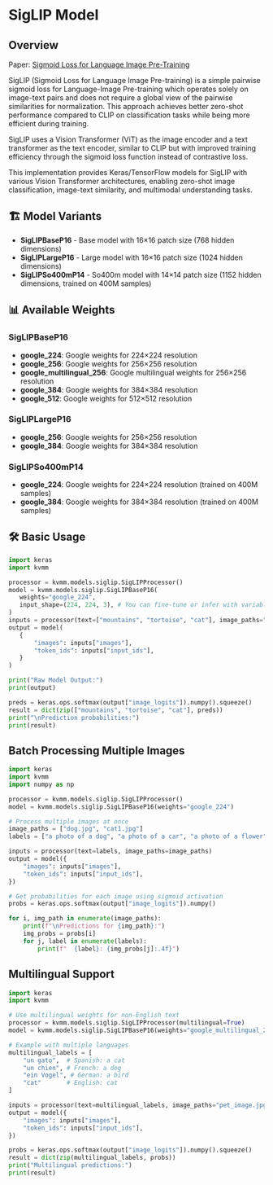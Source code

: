 # SigLIP Model

## Overview

Paper: [Sigmoid Loss for Language Image Pre-Training](https://arxiv.org/abs/2303.15343)

SigLIP (Sigmoid Loss for Language Image Pre-training) is a simple pairwise sigmoid loss for Language-Image Pre-training which operates solely on image-text pairs and does not require a global view of the pairwise similarities for normalization. This approach achieves better zero-shot performance compared to CLIP on classification tasks while being more efficient during training.

SigLIP uses a Vision Transformer (ViT) as the image encoder and a text transformer as the text encoder, similar to CLIP but with improved training efficiency through the sigmoid loss function instead of contrastive loss.

This implementation provides Keras/TensorFlow models for SigLIP with various Vision Transformer architectures, enabling zero-shot image classification, image-text similarity, and multimodal understanding tasks.

## 🏗️ Model Variants

- **SigLIPBaseP16** - Base model with 16×16 patch size (768 hidden dimensions)
- **SigLIPLargeP16** - Large model with 16×16 patch size (1024 hidden dimensions)
- **SigLIPSo400mP14** - So400m model with 14×14 patch size (1152 hidden dimensions, trained on 400M samples)

## 📊 Available Weights

### SigLIPBaseP16
- **google_224**: Google weights for 224×224 resolution
- **google_256**: Google weights for 256×256 resolution  
- **google_multilingual_256**: Google multilingual weights for 256×256 resolution
- **google_384**: Google weights for 384×384 resolution
- **google_512**: Google weights for 512×512 resolution

### SigLIPLargeP16
- **google_256**: Google weights for 256×256 resolution
- **google_384**: Google weights for 384×384 resolution

### SigLIPSo400mP14
- **google_224**: Google weights for 224×224 resolution (trained on 400M samples)
- **google_384**: Google weights for 384×384 resolution (trained on 400M samples)

## 🛠️ Basic Usage

```python
import keras
import kvmm

processor = kvmm.models.siglip.SigLIPProcessor()
model = kvmm.models.siglip.SigLIPBaseP16(
   weights="google_224",
   input_shape=(224, 224, 3), # You can fine-tune or infer with variable size 
)
inputs = processor(text=["mountains", "tortoise", "cat"], image_paths="cat1.jpg")
output = model(
   {
       "images": inputs["images"],
       "token_ids": inputs["input_ids"],
   }
)

print("Raw Model Output:")
print(output)

preds = keras.ops.softmax(output["image_logits"]).numpy().squeeze()
result = dict(zip(["mountains", "tortoise", "cat"], preds))
print("\nPrediction probabilities:")
print(result)
```

## Batch Processing Multiple Images

```python
import keras
import kvmm
import numpy as np

processor = kvmm.models.siglip.SigLIPProcessor()
model = kvmm.models.siglip.SigLIPBaseP16(weights="google_224")

# Process multiple images at once
image_paths = ["dog.jpg", "cat1.jpg"]
labels = ["a photo of a dog", "a photo of a car", "a photo of a flower", "a photo of a cat"]

inputs = processor(text=labels, image_paths=image_paths)
output = model({
    "images": inputs["images"],
    "token_ids": inputs["input_ids"],
})

# Get probabilities for each image using sigmoid activation
probs = keras.ops.softmax(output["image_logits"]).numpy()

for i, img_path in enumerate(image_paths):
    print(f"\nPredictions for {img_path}:")
    img_probs = probs[i]
    for j, label in enumerate(labels):
        print(f"  {label}: {img_probs[j]:.4f}")
```

## Multilingual Support

```python
import keras
import kvmm

# Use multilingual weights for non-English text
processor = kvmm.models.siglip.SigLIPProcessor(multilingual=True)
model = kvmm.models.siglip.SigLIPBaseP16(weights="google_multilingual_256", input_shape=(224, 224, 3))

# Example with multiple languages
multilingual_labels = [
    "un gato",  # Spanish: a cat
    "un chien", # French: a dog
    "ein Vogel", # German: a bird
    "cat"       # English: cat
]

inputs = processor(text=multilingual_labels, image_paths="pet_image.jpg")
output = model({
    "images": inputs["images"],
    "token_ids": inputs["input_ids"],
})

probs = keras.ops.softmax(output["image_logits"]).numpy().squeeze()
result = dict(zip(multilingual_labels, probs))
print("Multilingual predictions:")
print(result)
```